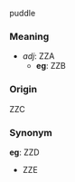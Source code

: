 puddle
### Meaning
+ _adj_: ZZA
    + __eg__: ZZB

### Origin

ZZC

### Synonym

__eg__: ZZD

+ ZZE


